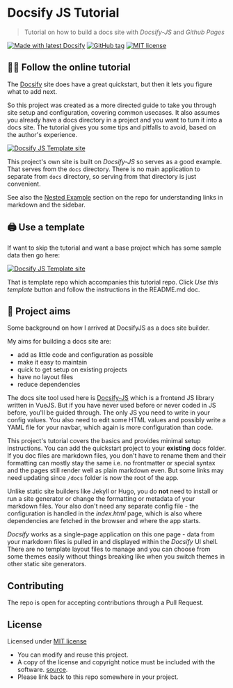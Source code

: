 # Docsify JS Tutorial
> Tutorial on how to build a docs site with _Docsify-JS_ and _Github Pages_

[![Made with latest Docsify](https://img.shields.io/npm/v/docsify?label=docsify)](https://docsify.js.org/)
[![GitHub tag](https://img.shields.io/github/tag/MichaelCurrin/docsify-js-tutorial.svg)](https://GitHub.com/MichaelCurrin/docsify-js-tutorial/tags/)
[![MIT license](https://img.shields.io/badge/License-MIT-blue.svg)](#license)


## 👩‍🏫 Follow the online tutorial

The [Docsify](https://docsify.js.org/#/) site does have a great quickstart, but then it lets you figure what to add next.

So this project was created as a more directed guide to take you through site setup and configuration, covering common usecases. It also assumes you already have a docs directory in a project and you want to turn it into a docs site. The tutorial gives you some tips and pitfalls to avoid, based on the author's experience. 

[![Docsify JS Template site](https://img.shields.io/badge/site-Docsify_JS_Tutorial-green?style=for-the-badge)](https://michaelcurrin.github.io/docsify-js-tutorial/#/)

This project's own site is built on _Docsify-JS_ so serves as a good example. That serves from the `docs` directory. There is no main application to separate from `docs` directory, so serving from that directory is just convenient.

See also the [Nested Example](/nested_example/README.md) section on the repo for understanding links in markdown and the sidebar.


## 🖨️ Use a template

If want to skip the tutorial and want a base project which has some sample data then go here:

[![Docsify JS Template site](https://img.shields.io/badge/site-Docsify_JS_Template-green?style=for-the-badge)](https://michaelcurrin.github.io/docsify-js-template/#/)

That is template repo which accompanies this tutorial repo. Click _Use this template_ button and follow the instructions in the README.md doc.


## 🎯 Project aims

Some background on how I arrived at DocsifyJS as a docs site builder.

My aims for building a docs site are:

- add as little code and configuration as possible
- make it easy to maintain
- quick to get setup on existing projects
- have no layout files
- reduce dependencies

The docs site tool used here is [Docsify-JS](https://docsify.js.org/) which is a frontend JS library written in VueJS. But if you have never used before or never coded in JS before, you'll be guided through. The only JS you need to write in your config values. You also need to edit some HTML values and possibly write a YAML file for your navbar, which again is more configuration than code.

This project's tutorial covers the basics and provides minimal setup instructions. You can add the quickstart project to your **existing** docs folder. If you doc files are markdown files, you don't have to rename them and their formatting can mostly stay the same i.e. no frontmatter or special syntax and the pages still render well as plain markdown even. But some links may need updating since `/docs` folder is now the root of the app.

Unlike static site builders like Jekyll or Hugo, you do **not** need to install or run a site generator or change the formatting or metadata of your markdown files. Your also don't need any separate config file - the configuration is handled in the _index.html_ page, which is also where dependencies are fetched in the browser and where the app starts.

_Docsify_ works as a single-page application on this one page - data from your markdown files is pulled in and displayed within the _Docsify_ UI shell. There are no template layout files to manage and you can choose from some themes easily without things breaking like when you switch themes in other static site generators.


## Contributing

The repo is open for accepting contributions through a Pull Request.

## License

Licensed under [MIT license](/LICENSE)

- You can modify and reuse this project.
- A copy of the license and copyright notice must be included with the software. [source](https://choosealicense.com/licenses/#mit).
- Please link back to this repo somewhere in your project.
